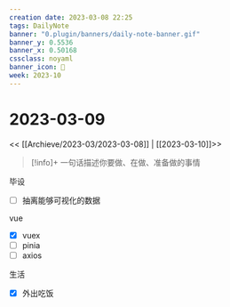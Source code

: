 ```yaml
---
creation date: 2023-03-08 22:25
tags: DailyNote
banner: "0.plugin/banners/daily-note-banner.gif"
banner_y: 0.5536
banner_x: 0.50168
cssclass: noyaml
banner_icon: 💌
week: 2023-10
---
```


# 2023-03-09

<< [[Archieve/2023-03/2023-03-08]] | [[2023-03-10]]>>


> [!info]+ 一句话描述你要做、在做、准备做的事情
> 

毕设
- [ ] 抽离能够可视化的数据

vue
- [x] vuex
- [ ] pinia
- [ ] axios

生活
- [x] 外出吃饭